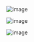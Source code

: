 ![image](https://github.com/user-attachments/assets/abda5890-3d35-4184-b988-f966edc9c778)

![image](https://github.com/user-attachments/assets/36706985-c43c-4a90-afb4-47274d62c510)

![image](https://github.com/user-attachments/assets/62662c49-fc05-4eb8-8c3c-1f58e941b6e3)
